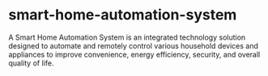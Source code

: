 # smart-home-automation-system
A Smart Home Automation System is an integrated technology solution designed to automate and remotely control various household devices and appliances to improve convenience, energy efficiency, security, and overall quality of life.
